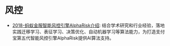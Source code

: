 # 风控

- [2018-蚂蚁金服智能风控引擎AlphaRisk介绍](https://mp.weixin.qq.com/s/0T9tlaRBTso-eaX0O29nNg): 结合学术研究和行业经验，落地实践迁移学习、表征学习、决策优化、自动机器学习等算法能力，为打造支付宝第五代智能风控引擎AlphaRisk提供AI算法支持。